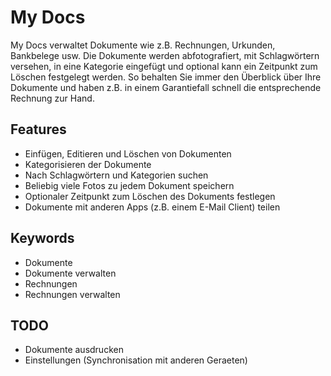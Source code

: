# My Docs
My Docs verwaltet Dokumente wie z.B. Rechnungen, Urkunden, Bankbelege usw. Die Dokumente werden abfotografiert, mit Schlagwörtern versehen, in eine Kategorie eingefügt und optional kann ein Zeitpunkt zum Löschen festgelegt werden. So behalten Sie immer den Überblick über Ihre Dokumente und haben z.B. in einem Garantiefall schnell die entsprechende Rechnung zur Hand.

## Features
* Einfügen, Editieren und Löschen von Dokumenten
* Kategorisieren der Dokumente
* Nach Schlagwörtern und Kategorien suchen
* Beliebig viele Fotos zu jedem Dokument speichern
* Optionaler Zeitpunkt zum Löschen des Dokuments festlegen
* Dokumente mit anderen Apps (z.B. einem E-Mail Client) teilen

## Keywords
* Dokumente
* Dokumente verwalten
* Rechnungen
* Rechnungen verwalten

## TODO
* Dokumente ausdrucken
* Einstellungen (Synchronisation mit anderen Geraeten)
